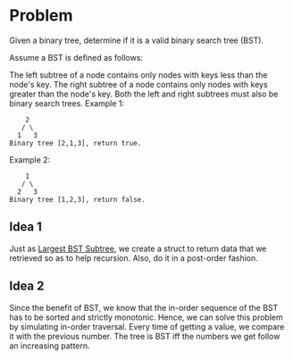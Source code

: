 # Problem
Given a binary tree, determine if it is a valid binary search tree (BST).

Assume a BST is defined as follows:

The left subtree of a node contains only nodes with keys less than the node's key.
The right subtree of a node contains only nodes with keys greater than the node's key.
Both the left and right subtrees must also be binary search trees.
Example 1:
```
    2
   / \
  1   3
Binary tree [2,1,3], return true.
```
Example 2:
```
    1
   / \
  2   3
Binary tree [1,2,3], return false.
```

## Idea 1
Just as [Largest BST Subtree](https://leetcode.com/problems/largest-bst-subtree/description/), we create a struct to return 
data that we retrieved so as to help recursion. Also, do it in a post-order fashion.

## Idea 2
Since the benefit of BST, we know that the in-order sequence of the BST has to be sorted and strictly monotonic. Hence, we can
solve this problem by simulating in-order traversal. Every time of getting a value, we compare it with the previous number. The 
tree is BST iff the numbers we get follow an increasing pattern.
